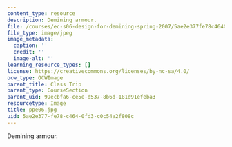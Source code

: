 ```yaml
---
content_type: resource
description: Demining armour.
file: /courses/ec-s06-design-for-demining-spring-2007/5ae2e377fe78c4640fd3c0c54a2f808c_ppe06.jpg
file_type: image/jpeg
image_metadata:
  caption: ''
  credit: ''
  image-alt: ''
learning_resource_types: []
license: https://creativecommons.org/licenses/by-nc-sa/4.0/
ocw_type: OCWImage
parent_title: Class Trip
parent_type: CourseSection
parent_uid: 99ecbfa6-ce5e-d537-8b6d-181d91efeba3
resourcetype: Image
title: ppe06.jpg
uid: 5ae2e377-fe78-c464-0fd3-c0c54a2f808c
---
```

Demining armour.